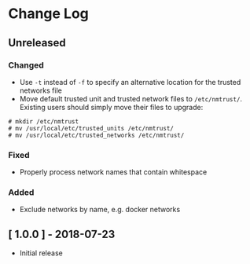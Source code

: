 # Change Log


## Unreleased

### Changed

- Use `-t` instead of `-f` to specify an alternative location for the trusted networks file
- Move default trusted unit and trusted network files to `/etc/nmtrust/`. Existing users should simply move their files to upgrade:
```
# mkdir /etc/nmtrust
# mv /usr/local/etc/trusted_units /etc/nmtrust/
# mv /usr/local/etc/trusted_networks /etc/nmtrust/
```

### Fixed

- Properly process network names that contain whitespace

### Added

- Exclude networks by name, e.g. docker networks


## [ 1.0.0 ] - 2018-07-23

- Initial release
